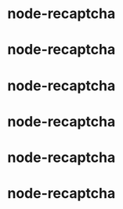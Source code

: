 # node-recaptcha
# node-recaptcha
# node-recaptcha
# node-recaptcha
# node-recaptcha
# node-recaptcha
